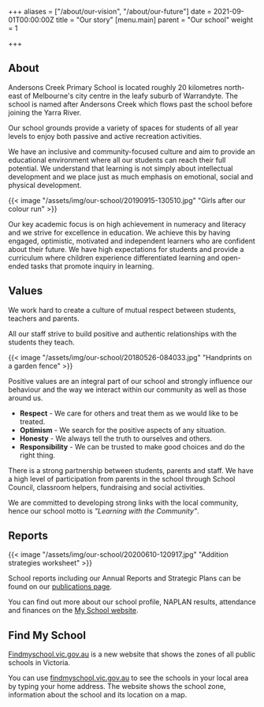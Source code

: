 +++
aliases = ["/about/our-vision", "/about/our-future"]
date = 2021-09-01T00:00:00Z
title = "Our story"
[menu.main]
parent = "Our school"
weight = 1

+++
## About

Andersons Creek Primary School is located roughly 20 kilometres north-east of Melbourne's city centre in the leafy suburb of Warrandyte. The school is named after Andersons Creek which flows past the school before joining the Yarra River.

Our school grounds provide a variety of spaces for students of all year levels to enjoy both passive and active recreation activities.

We have an inclusive and community-focused culture and aim to provide an educational environment where all our students can reach their full potential. We understand that learning is not simply about intellectual development and we place just as much emphasis on emotional, social and physical development.

{{< image "/assets/img/our-school/20190915-130510.jpg" "Girls after our colour run" >}}

Our key academic focus is on high achievement in numeracy and literacy and we strive for excellence in education. We achieve this by having engaged, optimistic, motivated and independent learners who are confident about their future. We have high expectations for students and provide a curriculum where children experience differentiated learning and open-ended tasks that promote inquiry in learning.

## Values

We work hard to create a culture of mutual respect between students, teachers and parents.

All our staff strive to build positive and authentic relationships with the students they teach.

{{< image "/assets/img/our-school/20180526-084033.jpg" "Handprints on a garden fence" >}}

Positive values are an integral part of our school and strongly influence our behaviour and the way we interact within our community as well as those around us.

* **Respect** - We care for others and treat them as we would like to be treated.
* **Optimism** - We search for the positive aspects of any situation.
* **Honesty** - We always tell the truth to ourselves and others.
* **Responsibility** - We can be trusted to make good choices and do the right thing.

There is a strong partnership between students, parents and staff. We have a high level of participation from parents in the school through School Council, classroom helpers, fundraising and social activities.

We are committed to developing strong links with the local community, hence our school motto is _"Learning with the Community"_.

## Reports

{{< image "/assets/img/our-school/20200610-120917.jpg" "Addition strategies worksheet" >}}

School reports including our Annual Reports and Strategic Plans can be found on our [publications page](/publications/ "Publications").

You can find out more about our school profile, NAPLAN results, attendance and finances on the [My School website](https://www.myschool.edu.au/school/45019 "Anderson's Creek Primary School - My School").

## Find My  School

[Findmyschool.vic.gov.au](http://findmyschool.vic.gov.au/) is a new website that shows the zones of all public schools in Victoria.

You can use [findmyschool.vic.gov.au](https://www.findmyschool.vic.gov.au/ "https://www.findmyschool.vic.gov.au/") to see the schools in your local area by typing your home address. The website shows the school zone, information about the school and its location on a map.